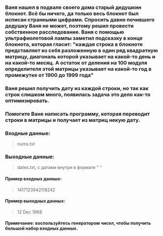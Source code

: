 ### Ваня нашел в подвале своего дома старый дедушкин блокнот. Всё бы ничего, да только весь блокнот был исписан странными цифрами. Спросить давно почившего дедушку Ваня не может, поэтому решил провести собственное расследование. Ваня с помощью ультрафиолетовой лампы заметил подсказку в конце блокнота, которая гласит: "каждая строка в блокноте представляет из себя разложенную в один ряд квадратную матрицу, диагональ которой указывает на какой-то день и на какой-то месяц. А остаток от деления на 100 модуля определителя этой матрицы указывает на какой-то год в промежутке от 1900 до 1999 года"

### Ваня решил получить дату из каждой строки, но так как строк слишком много, появилась задача это дело как-то оптимизировать.
### Помогите Ване написать программу, которая переводит строки в матрицы и получает из матриц некую дату.

### Входные данные:
> nums.txt

### Выходные данные:
> dates.txt, с датами внутри в формате "<day> <month> <year>"

#### Пример входных данных:
> 1417123942118242

#### Пример выходных данных:
> 12 Dec 1968

#### Примечание: воспользуйтесь генератором чисел, чтобы получить большой набор входных данных.
